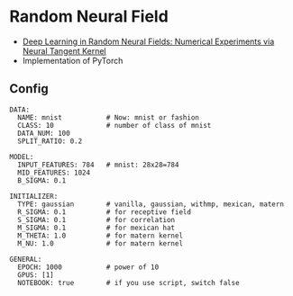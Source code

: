 # Random Neural Field
- [Deep Learning in Random Neural Fields: Numerical Experiments via Neural Tangent Kernel](https://arxiv.org/abs/2202.05254)
- Implementation of PyTorch

## Config
```
DATA:
  NAME: mnist           # Now: mnist or fashion
  CLASS: 10             # number of class of mnist
  DATA_NUM: 100
  SPLIT_RATIO: 0.2

MODEL:
  INPUT_FEATURES: 784   # mnist: 28x28=784
  MID_FEATURES: 1024
  B_SIGMA: 0.1

INITIALIZER:
  TYPE: gaussian        # vanilla, gaussian, withmp, mexican, matern
  R_SIGMA: 0.1          # for receptive field
  S_SIGMA: 0.1          # for correlation
  M_SIGMA: 0.1          # for mexican hat
  M_THETA: 1.0          # for matern kernel
  M_NU: 1.0             # for matern kernel

GENERAL:
  EPOCH: 1000           # power of 10
  GPUS: [1]
  NOTEBOOK: true        # if you use script, switch false
```